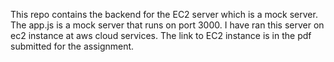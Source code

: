 This repo contains the backend for the EC2 server which is a mock server. The app.js is a mock server that runs on port 3000. I have ran this server on ec2 instance at aws cloud services.
The link to EC2 instance is in the pdf submitted for the assignment.
